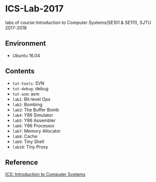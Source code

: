 # ICS-Lab-2017
labs of course Introduction to Computer Systems(SE101 &amp; SE111), SJTU 2017-2018

## Environment
* Ubuntu 16.04

## Contents
* `tut-tools`: SVN
* `tut-debug`: debug
* `tut-asm`: asm
* `lab1`: Bit-level Ops
* `lab2`: Bombing
* `lab3`: The Buffer Bomb
* `lab4`: Y86 Simulator
* `lab5`: Y86 Assembler
* `lab6`: Y86 Processor
* `lab7`: Memory Allocator
* `lab8`: Cache
* `lab9`: Tiny Shell
* `lab10`: Tiny Proxy

## Reference
[ICS: Introduction to Computer Systems](https://ipads.se.sjtu.edu.cn/courses/ics/index.shtml)